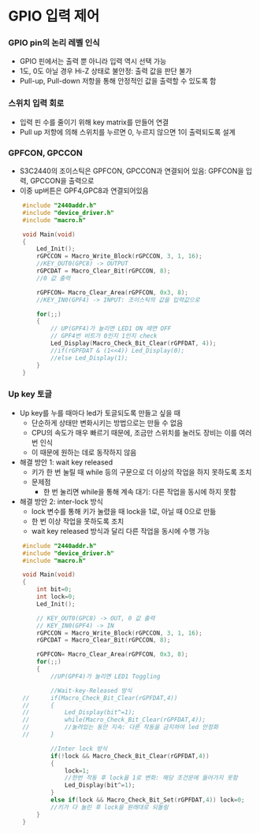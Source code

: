 # GPIO 입력 제어
### GPIO pin의 논리 레벨 인식
- GPIO 핀에서는 출력 뿐 아니라 입력 역시 선택 가능
- 1도, 0도 아닐 경우 Hi-Z 상태로 불안정: 출력 값을 판단 불가
- Pull-up, Pull-down 저항을 통해 안정적인 값을 출력할 수 있도록 함

### 스위치 입력 회로
- 입력 핀 수를 줄이기 위해 key matrix를 만들어 연결
- Pull up 저항에 의해 스위치를 누르면 0, 누르지 않으면 1이 출력되도록 설계

### GPFCON, GPCCON
- S3C2440의 조이스틱은 GPFCON, GPCCON과 연결되어 있음: GPFCON을 입력, GPCCON을 출력으로
- 이중 up버튼은 GPF4,GPC8과 연결되어있음

```cpp
	#include "2440addr.h"
	#include "device_driver.h"
	#include "macro.h"

	void Main(void)
	{
		Led_Init();
		rGPCCON = Macro_Write_Block(rGPCCON, 3, 1, 16);
		//KEY_OUT0(GPC8) -> OUTPUT
		rGPCDAT = Macro_Clear_Bit(rGPCCON, 8);
		//0 값 출력

		rGPFCON= Macro_Clear_Area(rGPFCON, 0x3, 8);
		//KEY_IN0(GPF4) -> INPUT: 조이스틱의 값을 입력값으로

		for(;;)
		{
			// UP(GPF4)가 눌리면 LED1 ON 떼면 OFF
			// GPF4번 비트가 0인지 1인지 check
			Led_Display(Macro_Check_Bit_Clear(rGPFDAT, 4));
			//if(rGPFDAT & (1<<4)) Led_Display(0);
			//else Led_Display(1);
		}
	}
```

### Up key 토글
- Up key를 누를 때마다 led가 토글되도록 만들고 싶을 때
	- 단순하게 상태만 변화시키는 방법으로는 만들 수 없음
	- CPU의 속도가 매우 빠르기 때문에, 조금만 스위치를 눌러도 장비는 이를 여러 번 인식
	- 이 때문에 원하는 데로 동작하지 않음
- 해결 방안 1: wait key released
	- 키가 한 번 눌릴 때 while 등의 구문으로 더 이상의 작업을 하지 못하도록 조치
	- 문제점
		- 한 번 눌리면 while을 통해 계속 대기: 다른 작업을 동시에 하지 못함
- 해결 방안 2: inter-lock 방식
	- lock 변수를 통해 키가 눌렸을 때 lock을 1로, 아닐 때 0으로 만듦
	- 한 번 이상 작업을 못하도록 조치
	- wait key released 방식과 달리 다른 작업을 동시에 수행 가능

```cpp
	#include "2440addr.h"
	#include "device_driver.h"
	#include "macro.h"

	void Main(void)
	{
		int bit=0;
		int lock=0;
		Led_Init();

		// KEY_OUT0(GPC8) -> OUT, 0 값 출력
		// KEY_IN0(GPF4) -> IN
		rGPCCON = Macro_Write_Block(rGPCCON, 3, 1, 16);
		rGPCDAT = Macro_Clear_Bit(rGPCCON, 8);

		rGPFCON= Macro_Clear_Area(rGPFCON, 0x3, 8);
		for(;;)
		{
			//UP(GPF4)가 눌리면 LED1 Toggling

			//Wait-key-Released 방식
	//		if(Macro_Check_Bit_Clear(rGPFDAT,4))
	//		{
	//			Led_Display(bit^=1);
	//			while(Macro_Check_Bit_Clear(rGPFDAT,4));
	//			//눌려있는 동안 지속: 다른 작동을 금지하여 led 안정화
	//		}

			//Inter lock 방식
			if(!lock && Macro_Check_Bit_Clear(rGPFDAT,4))
			{
				lock=1;
				//한번 작동 후 lock을 1로 변화: 해당 조건문에 들어가지 못함
				Led_Display(bit^=1);
			}
			else if(lock && Macro_Check_Bit_Set(rGPFDAT,4)) lock=0;
			//키가 다 눌린 후 lock을 원래대로 되돌림
		}
	}
```
